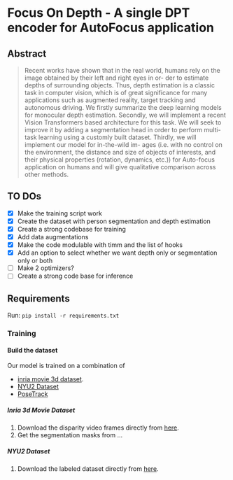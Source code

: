 # Focus On Depth - A single DPT encoder for AutoFocus application

## Abstract


> Recent works have shown that in the real world, humans
rely on the image obtained by their left and right eyes in or-
der to estimate depths of surrounding objects. Thus, depth
estimation is a classic task in computer vision, which is of
great significance for many applications such as augmented
reality, target tracking and autonomous driving. We firstly
summarize the deep learning models for monocular depth
estimation. Secondly, we will implement a recent Vision
Transformers based architecture for this task. We will seek
to improve it by adding a segmentation head in order to
perform multi-task learning using a customly built dataset.
Thirdly, we will implement our model for in-the-wild im-
ages (i.e. with no control on the environment, the distance
and size of objects of interests, and their physical properties
(rotation, dynamics, etc.)) for Auto-focus application on
humans and will give qualitative comparison across other
methods.

## TO DOs

- [x] Make the training script work
- [x] Create the dataset with person segmentation and depth estimation
- [x] Create a strong codebase for training
- [x] Add data augmentations
- [x] Make the code modulable with timm and the list of hooks
- [x] Add an option to select whether we want depth only or segmentation only or both
- [ ] Make 2 optimizers?
- [ ] Create a strong code base for inference

## Requirements

Run: ``` pip install -r requirements.txt ```

### Training

#### Build the dataset

Our model is trained on a combination of
+ [inria movie 3d dataset](https://www.di.ens.fr/willow/research/stereoseg/).
+ [NYU2 Dataset](https://cs.nyu.edu/~silberman/datasets/nyu_depth_v2.html)
+ [PoseTrack](https://posetrack.net/)

##### Inria 3d Movie Dataset

1. Download the disparity video frames directly from [here](https://www.di.ens.fr/willow/research/stereoseg/dataset/inria_stereo_dataset_video_segmentation_disparity.tar.gz).
2. Get the segmentation masks from ...

##### NYU2 Dataset

1. Download the labeled dataset directly from [here](http://horatio.cs.nyu.edu/mit/silberman/nyu_depth_v2/nyu_depth_v2_labeled.mat).
